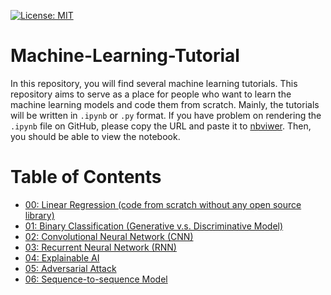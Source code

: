 [![License: MIT](https://img.shields.io/badge/License-MIT-yellow.svg)](https://opensource.org/licenses/MIT)
# Machine-Learning-Tutorial

In this repository, you will find several machine learning tutorials. This repository aims to serve as a place for people who want to learn the machine learning models and code them from scratch. Mainly, the tutorials will be written in `.ipynb` or `.py` format. If you have problem on rendering the `.ipynb` file on GitHub, please copy the URL and paste it to [nbviwer](https://nbviewer.jupyter.org/). Then, you should be able to view the notebook.

# Table of Contents
- [00: Linear Regression (code from scratch without any open source library)](https://github.com/starkbao/Machine-Learning-Tutorial/tree/edit/00_Linear-Regression)
- [01: Binary Classification (Generative v.s. Discriminative Model)](https://github.com/starkbao/Machine-Learning-Tutorial/tree/edit/01_Binary-Classification)
- [02: Convolutional Neural Network (CNN)](https://github.com/starkbao/Machine-Learning-Tutorial/tree/main/02_CNN)
- [03: Recurrent Neural Network (RNN)](https://github.com/starkbao/Machine-Learning-Tutorial/tree/main/03_RNN)
- [04: Explainable AI](https://github.com/starkbao/Machine-Learning-Tutorial/tree/main/04_Explainable-AI)
- [05: Adversarial Attack](https://github.com/starkbao/Machine-Learning-Tutorial/tree/main/05_Adversarial-Attack)
- [06: Sequence-to-sequence Model](https://github.com/starkbao/Machine-Learning-Tutorial/tree/main/07_Seq2Seq)
